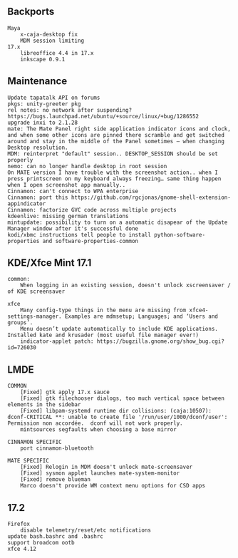 Backports
---------
	Maya
		x-caja-desktop fix
		MDM session limiting
	17.x
		libreoffice 4.4 in 17.x
		inkscape 0.9.1


Maintenance
-----------
	Update tapatalk API on forums
	pkgs: unity-greeter pkg
	rel notes: no network after suspending? https://bugs.launchpad.net/ubuntu/+source/linux/+bug/1286552
	upgrade inxi to 2.1.28
	mate: The Mate Panel right side application indicator icons and clock, and when some other icons are pinned there scramble and get switched around and stay in the middle of the Panel sometimes – when changing Desktop resolution.
	MDM: reinterpret "default" session.. DESKTOP_SESSION should be set properly
	nemo: can no longer handle desktop in root session
	On MATE version I have trouble with the screenshot action.. when I press printscreen on my keyboard always freezing… same thing happen when I open screenshot app manually..
	Cinnamon: can't connect to WPA enterprise
	Cinnamon: port this https://github.com/rgcjonas/gnome-shell-extension-appindicator
	Cinnamon: factorize GVC code across multiple projects
	kdeenlive: missing german translations
	mintupdate: possibility to turn on a automatic disapear of the Update Manager window after it's successful done
	kodi/xbmc instructions tell people to install python-software-properties and software-properties-common

KDE/Xfce Mint 17.1
------------------
	common:
		When logging in an existing session, doesn't unlock xscreensaver / of KDE screensaver

	xfce
		Many config-type things in the menu are missing from xfce4-settings-manager. Examples are mdmsetup; Languages; and ‘Users and groups’.
		Menu doesn’t update automatically to include KDE applications. Installed kate and krusader (most useful file manager ever!)
		indicator-applet patch: https://bugzilla.gnome.org/show_bug.cgi?id=726030

LMDE
----
	COMMON
		[Fixed] gtk apply 17.x sauce
		[Fixed] gtk filechooser dialogs, too much vertical space between elements in the sidebar
	    [Fixed] libpam-systemd runtime dir collisions: (caja:10507): dconf-CRITICAL **: unable to create file '/run/user/1000/dconf/user': Permission non accordée.  dconf will not work properly.
	    mintsources segfaults when choosing a base mirror

	CINNAMON SPECIFIC
		port cinnamon-bluetooth

	MATE SPECIFIC
	    [Fixed] Relogin in MDM doesn't unlock mate-screensaver
	    [Fixed] sysmon applet launches mate-system-monitor
	    [Fixed] remove blueman
	    Marco doesn't provide WM context menu options for CSD apps

17.2
----
	Firefox
		disable telemetry/reset/etc notifications
	update bash.bashrc and .bashrc
	support broadcom ootb
	xfce 4.12
